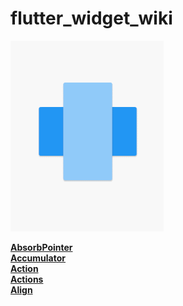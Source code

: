 # flutter_widget_wiki
![img1](https://github.com/DingMouRen/flutter_widget_wiki/blob/master/lib/widget/absorbPointer/res/absorbpointer_1.gif)

[**AbsorbPointer**](https://github.com/DingMouRen/flutter_widget_wiki/blob/master/lib/widget/absorbPointer/%E8%AF%A6%E8%A7%A3.md)<br>
[**Accumulator**](https://github.com/DingMouRen/flutter_widget_wiki/blob/master/lib/widget/accumulator/%E8%AF%A6%E8%A7%A3.md)<br>
[**Action**](https://github.com/DingMouRen/flutter_widget_wiki/blob/master/lib/widget/action/%E8%AF%A6%E8%A7%A3.md)<br>
[**Actions**](https://github.com/DingMouRen/flutter_widget_wiki/blob/master/lib/widget/actions/%E8%AF%A6%E8%A7%A3.md)<br>
[**Align**](https://github.com/DingMouRen/flutter_widget_wiki/blob/master/lib/widget/align/%E8%AF%A6%E8%A7%A3.md)<br>